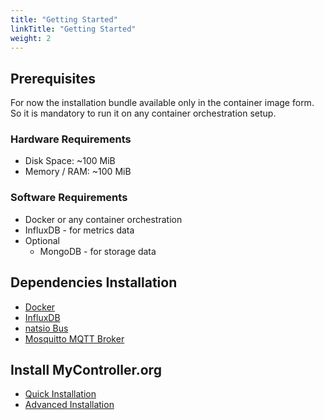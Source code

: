 ```yaml
---
title: "Getting Started"
linkTitle: "Getting Started"
weight: 2
---
```


## Prerequisites
For now the installation bundle available only in the container image form. 
So it is mandatory to run it on any container orchestration setup.

### Hardware Requirements
* Disk Space: ~100 MiB
* Memory / RAM: ~100 MiB

### Software Requirements
* Docker or any container orchestration
* InfluxDB - for metrics data
* Optional
  * MongoDB - for storage data 

## Dependencies Installation
* [Docker](/docs/getting-started/install-docker/)
* [InfluxDB](/docs/getting-started/install-influxdb/)
* [natsio Bus](/docs/getting-started/install-natsio/)
* [Mosquitto MQTT Broker](/docs/getting-started/install-mosquitto/)

## Install MyController.org

* [Quick Installation](/docs/quick-installation/)
* [Advanced Installation](/docs/advanced-installation/)

